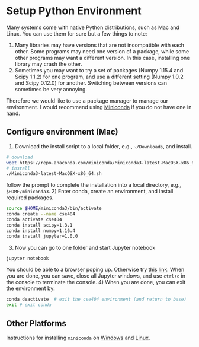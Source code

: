 # Setup Python Environment

Many systems come with native Python distributions, such as Mac and Linux. 
You can use them for sure but a few things to note: 

1) Many libraries may have versions that are not incompatible with each other.
Some programs may need one version of a package, while some other programs may 
want a different version. In this case, installing one library may crash the other. 
2) Sometimes you may want to try a set of packages (Numpy 1.15.4 and Scipy 1.1.2)
for one program, and use a different setting (Numpy 1.0.2 and Scipy 0.12.0) for another. 
Switching between versions can sometimes be very annoying. 

Therefore we would like to use a package manager to manage our environment. 
I would recommend using [Miniconda](https://docs.conda.io/en/latest/miniconda.html)
if you do not have one in hand. 

## Configure environment (Mac)
1) Download the install script to a local folder, e.g., `~/Downloads`, and 
install.
```bash
# download
wget https://repo.anaconda.com/miniconda/Miniconda3-latest-MacOSX-x86_64.sh
# install
./Miniconda3-latest-MacOSX-x86_64.sh 
```
follow the prompt to complete the installation into a local directory, e.g., 
`$HOME/miniconda3`.
2) Enter conda, create an environment, and install required packages. 
```bash
source $HOME/miniconda3/bin/activate 
conda create --name cse404
conda activate cse404
conda install scipy=1.3.1
conda install numpy=1.16.4
conda install jupyter=1.0.0
```
3) Now you can go to one folder and start Jupyter notebook
```bash
jupyter notebook
```
You should be able to a browser poping up. Otherwise try [this link](http://localhost:8888/). 
When you are done, you can save, close all Jupyter windows, 
and use `ctrl+c` in the console to terminate the console. 
4) When you are done, you can exit the environment by:
```bash
conda deactivate  # exit the cse404 environment (and return to base)
exit # exit conda
```

## Other Platforms
Instructions for installing `miniconda` on 
[Windows](https://docs.conda.io/projects/conda/en/latest/user-guide/install/windows.html) 
and
[Linux](https://docs.conda.io/projects/conda/en/latest/user-guide/install/linux.html).
